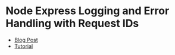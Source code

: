 # Node Express Logging and Error Handling with Request IDs

- [Blog Post](./node-express.request-id.blog.md)
- [Tutorial](./node-express.request-id.tutorial.md)
